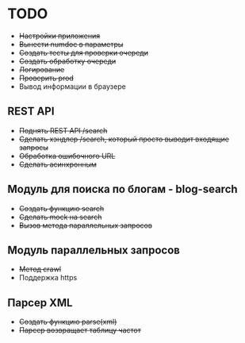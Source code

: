 # TODO

* ~~Настройки приложения~~
* ~~Вынести numdoc в параметры~~
* ~~Создать тесты для проверки очереди~~
* ~~Создать обработку очереди~~
* ~~Логирование~~
* ~~Проверить prod~~
* Вывод информации в браузере

## REST API
* ~~Поднять REST API /search~~
* ~~Сделать хэндлер /search, который просто выводит входящие запросы~~
* ~~Обработка ошибочного URL~~
* ~~Сделать асинхронным~~ 

## Модуль для поиска по блогам - blog-search
* ~~Создать функцию search~~
* ~~Сделать mock на search~~
* ~~Вызов метода параллельных запросов~~

## Модуль параллельных запросов
* ~~Метод crawl~~
* Поддержка https

## Парсер XML
* ~~Создать функцию parse(xml)~~
* ~~Парсер возвращает таблицу частот~~

